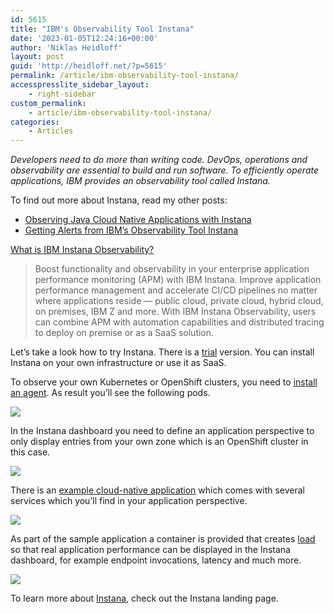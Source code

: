 ```yaml
---
id: 5615
title: "IBM's Observability Tool Instana"
date: '2023-01-05T12:24:16+00:00'
author: 'Niklas Heidloff'
layout: post
guid: 'http://heidloff.net/?p=5615'
permalink: /article/ibm-observability-tool-instana/
accesspresslite_sidebar_layout:
    - right-sidebar
custom_permalink:
    - article/ibm-observability-tool-instana/
categories:
    - Articles
---
```


*Developers need to do more than writing code. DevOps, operations and observability are essential to build and run software. To efficiently operate applications, IBM provides an observability tool called Instana.*

To find out more about Instana, read my other posts:

- [Observing Java Cloud Native Applications with Instana](http://heidloff.net/article/observing-java-cloud-native-applications-with-instana/)
- [Getting Alerts from IBM’s Observability Tool Instana](http://heidloff.net/article/getting-alerts-from-ibm-observability-tool-instana/)

[What is IBM Instana Observability?](https://www.ibm.com/products/instana)

> Boost functionality and observability in your enterprise application performance monitoring (APM) with IBM Instana. Improve application performance management and accelerate CI/CD pipelines no matter where applications reside — public cloud, private cloud, hybrid cloud, on premises, IBM Z and more. With IBM Instana Observability, users can combine APM with automation capabilities and distributed tracing to deploy on premise or as a SaaS solution.

Let’s take a look how to try Instana. There is a [trial](https://www.instana.com/trial/) version. You can install Instana on your own infrastructure or use it as SaaS.

To observe your own Kubernetes or OpenShift clusters, you need to [install an agent](https://www.ibm.com/docs/en/instana-observability/current?topic=requirements-installing-host-agent-openshift). As result you’ll see the following pods.

![](../../wp-content/uploads/2023/01/instana-1-1.png)

In the Instana dashboard you need to define an application perspective to only display entries from your own zone which is an OpenShift cluster in this case.

![](../../wp-content/uploads/2023/01/instana-1-2.png)

There is an [example cloud-native application](https://github.com/instana/robot-shop) which comes with several services which you’ll find in your application perspective.

![](../../wp-content/uploads/2023/01/instana-1-3.png)

As part of the sample application a container is provided that creates [load](https://github.com/instana/robot-shop/tree/master/load-gen) so that real application performance can be displayed in the Instana dashboard, for example endpoint invocations, latency and much more.

![](../../wp-content/uploads/2023/01/instana-1-4.png)

To learn more about [Instana](https://www.ibm.com/products/instana), check out the Instana landing page.